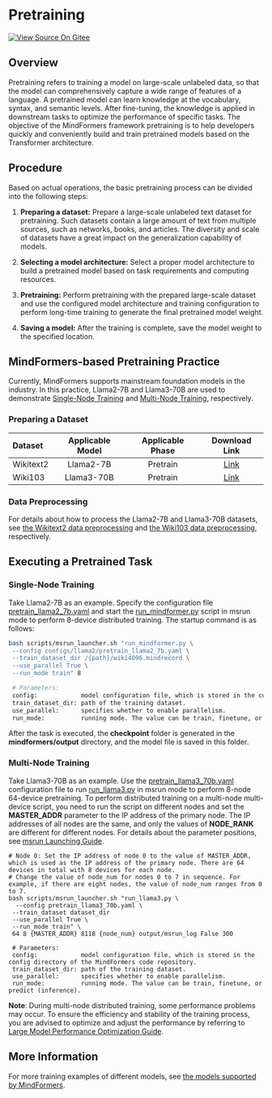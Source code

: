 # Pretraining

[![View Source On Gitee](https://mindspore-website.obs.cn-north-4.myhuaweicloud.com/website-images/r2.4.0/resource/_static/logo_source_en.svg)](https://gitee.com/mindspore/docs/blob/r2.4.0/docs/mindformers/docs/source_en/usage/pre_training.md)

## Overview

Pretraining refers to training a model on large-scale unlabeled data, so that the model can comprehensively capture a wide range of features of a language. A pretrained model can learn knowledge at the vocabulary, syntax, and semantic levels. After fine-tuning, the knowledge is applied in downstream tasks to optimize the performance of specific tasks. The objective of the MindFormers framework pretraining is to help developers quickly and conveniently build and train pretrained models based on the Transformer architecture.

## Procedure

Based on actual operations, the basic pretraining process can be divided into the following steps:

1. **Preparing a dataset:**
   Prepare a large-scale unlabeled text dataset for pretraining. Such datasets contain a large amount of text from multiple sources, such as networks, books, and articles. The diversity and scale of datasets have a great impact on the generalization capability of models.

2. **Selecting a model architecture:**
   Select a proper model architecture to build a pretrained model based on task requirements and computing resources.

3. **Pretraining:**
   Perform pretraining with the prepared large-scale dataset and use the configured model architecture and training configuration to perform long-time training to generate the final pretrained model weight.

4. **Saving a model:**
   After the training is complete, save the model weight to the specified location.

## MindFormers-based Pretraining Practice

Currently, MindFormers supports mainstream foundation models in the industry. In this practice, Llama2-7B and Llama3-70B are used to demonstrate [Single-Node Training](#single-node-training) and [Multi-Node Training](#multi-node-training), respectively.

### Preparing a Dataset

| Dataset  |    Applicable Model   |   Applicable Phase  |                                      Download Link                                      |
|:--------|:----------:|:--------:|:-------------------------------------------------------------------------------:|
| Wikitext2 | Llama2-7B  | Pretrain | [Link](https://ascend-repo-modelzoo.obs.cn-east-2.myhuaweicloud.com/MindFormers/dataset/wikitext-2/wikitext-2-v1.zip) |
| Wiki103 | Llama3-70B | Pretrain |    [Link](https://dagshub.com/DagsHub/WIkiText-103/src/main/dataset/tokens)     |

### Data Preprocessing

For details about how to process the Llama2-7B and Llama3-70B datasets, see [the Wikitext2 data preprocessing](https://gitee.com/mindspore/mindformers/blob/r1.3.0/docs/model_cards/llama2.md) and [the Wiki103 data preprocessing](https://gitee.com/mindspore/mindformers/blob/r1.3.0/research/llama3/llama3.md), respectively.

## Executing a Pretrained Task

### Single-Node Training

Take Llama2-7B as an example. Specify the configuration file [pretrain_llama2_7b.yaml](https://gitee.com/mindspore/mindformers/blob/r1.3.0/configs/llama2/pretrain_llama2_7b.yaml) and start the [run_mindformer.py](https://gitee.com/mindspore/mindformers/blob/r1.3.0/run_mindformer.py) script in msrun mode to perform 8-device distributed training. The startup command is as follows:

```bash
bash scripts/msrun_launcher.sh "run_mindformer.py \
 --config configs/llama2/pretrain_llama2_7b.yaml \
 --train_dataset_dir /{path}/wiki4096.mindrecord \
 --use_parallel True \
 --run_mode train" 8

 # Parameters:
 config:            model configuration file, which is stored in the config directory of the MindFormers code repository.
 train_dataset_dir: path of the training dataset.
 use_parallel:      specifies whether to enable parallelism.
 run_mode:          running mode. The value can be train, finetune, or predict (inference).
 ```

After the task is executed, the **checkpoint** folder is generated in the **mindformers/output** directory, and the model file is saved in this folder.

### Multi-Node Training

Take Llama3-70B as an example. Use the [pretrain_llama3_70b.yaml](https://gitee.com/mindspore/mindformers/blob/r1.3.0/research/llama3/pretrain_llama3_70b.yaml) configuration file to run [run_llama3.py](https://gitee.com/mindspore/mindformers/blob/r1.3.0/research/llama3/run_llama3.py) in msrun mode to perform 8-node 64-device pretraining. To perform distributed training on a multi-node multi-device script, you need to run the script on different nodes and set the **MASTER_ADDR** parameter to the IP address of the primary node. The IP addresses of all nodes are the same, and only the values of **NODE_RANK** are different for different nodes. For details about the parameter positions, see [msrun Launching Guide](https://www.mindspore.cn/docs/en/r2.4.0/model_train/parallel/msrun_launcher.html).

```shell
# Node 0: Set the IP address of node 0 to the value of MASTER_ADDR, which is used as the IP address of the primary node. There are 64 devices in total with 8 devices for each node.
# Change the value of node_num for nodes 0 to 7 in sequence. For example, if there are eight nodes, the value of node_num ranges from 0 to 7.
bash scripts/msrun_launcher.sh "run_llama3.py \
  --config pretrain_llama3_70b.yaml \
 --train_dataset dataset_dir
 --use_parallel True \
 --run_mode train" \
 64 8 {MASTER_ADDR} 8118 {node_num} output/msrun_log False 300

 # Parameters:
 config:            model configuration file, which is stored in the config directory of the MindFormers code repository.
 train_dataset_dir: path of the training dataset.
 use_parallel:      specifies whether to enable parallelism.
 run_mode:          running mode. The value can be train, finetune, or predict (inference).
```

**Note**: During multi-node distributed training, some performance problems may occur. To ensure the efficiency and stability of the training process, you are advised to optimize and adjust the performance by referring to [Large Model Performance Optimization Guide](https://www.mindspore.cn/mindformers/docs/en/r1.3.0/perf_optimize/perf_optimize.html).

## More Information

For more training examples of different models, see [the models supported by MindFormers](https://www.mindspore.cn/mindformers/docs/en/r1.3.0/start/models.html).
